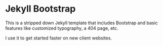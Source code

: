 # Jekyll Bootstrap

This is a stripped down Jekyll template that includes Bootstrap and basic features like customized typography, a 404 page, etc.

I use it to get started faster on new client websites.